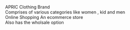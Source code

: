 APRIC Clothing Brand <br>
Comprises of various categories like women , kid and men <br>
Online Shopping An ecommerce store<br>
Also has the wholsale option
